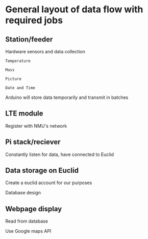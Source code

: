 # General layout of data flow with required jobs

## Station/feeder
  Hardware sensors and data collection
  
    Temperature
    
    Mass
    
    Picture
    
    Date and Time
    
  Arduino will store data temporarily and transmit in batches
  
## LTE module
  Register with NMU's network
## Pi stack/reciever
  Constantly listen for data, have connected to Euclid
## Data storage on Euclid
  Create a euclid account for our purposes
  
  Database design
## Webpage display
  Read from database
  
  Use Google maps API
